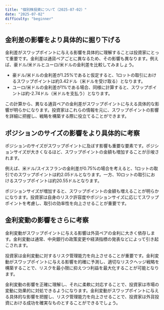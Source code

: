 ```yaml
---
title: "個別株投資について（2025-07-02）"
date: "2025-07-02"
difficulty: "beginner"
---
```


## 金利差の影響をより具体的に掘り下げる

金利差がスワップポイントに与える影響を具体的に理解することは投資家にとって重要です。金利差は通貨ペアごとに異なるため、その影響も異なります。例えば、豪ドル/米ドルとユーロ/米ドルの金利差を比較してみましょう。

- 豪ドル/米ドルの金利差が1.25%であると仮定すると、1ロットの取引におけるスワップポイントは約3.42ドル（米ドルを受け取る）となります。
- ユーロ/米ドルの金利差が1%である場合、同様に計算すると、スワップポイントは約-2.74ドル（米ドルを支払う）となります。

この計算から、異なる通貨ペアの金利差がスワップポイントに与える具体的な影響が明らかになります。投資家はこれらの情報を元に、スワップポイントの影響を詳細に把握し、戦略を構築する際に役立てることができます。

## ポジションのサイズの影響をより具体的に考察

ポジションのサイズがスワップポイントに及ぼす影響も重要な要素です。ポジションサイズが大きくなるほど、スワップポイントの金額も増加することが示唆されます。

例えば、米ドル/スイスフランの金利差が0.75%の場合を考えると、1ロットの取引でのスワップポイントは約2.05ドルとなります。一方、10ロットの取引におけるスワップポイントは約20.55ドルとなります。

ポジションサイズが増加すると、スワップポイントの金額も増えることが明らかになります。投資家は自身のリスク許容度やポジションサイズに応じてスワップポイントを考慮し、取引の効率性を向上させることが重要です。

## 金利変動の影響をさらに考察

金利変動がスワップポイントに与える影響は外貨ペアの金利に大きく依存します。金利変動は通常、中央銀行の政策変更や経済指標の発表などによって引き起こされます。

投資家は金利変動に対するリスク管理能力を向上させることが重要です。金利変動がスワップポイントに与える影響を的確に予測し、適切なリスクヘッジ戦略を構築することで、リスクを最小限に抑えつつ利益を最大化することが可能となります。

金利変動の影響を正確に理解し、それに柔軟に対応することで、投資家は市場の変動に効果的に対処できるようになります。金利変動がスワップポイントに与える具体的な影響を把握し、リスク管理能力を向上させることで、投資家は外貨投資における成功を確実なものとすることができるでしょう。
